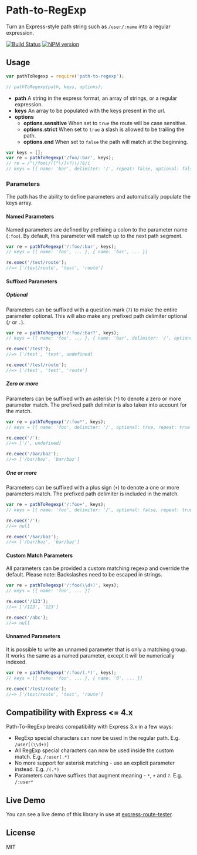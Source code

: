 # Path-to-RegExp

Turn an Express-style path string such as `/user/:name` into a regular expression.

[![Build Status](https://img.shields.io/travis/component/path-to-regexp/master.svg)](https://travis-ci.org/component/path-to-regexp)
[![NPM version](https://img.shields.io/npm/v/path-to-regexp.svg)](https://www.npmjs.org/package/path-to-regexp)

## Usage

```javascript
var pathToRegexp = require('path-to-regexp');

// pathToRegexp(path, keys, options);
```

- **path** A string in the express format, an array of strings, or a regular expression.
- **keys** An array to be populated with the keys present in the url.
- **options**
  - **options.sensitive** When set to `true` the route will be case sensitive.
  - **options.strict** When set to `true` a slash is allowed to be trailing the path.
  - **options.end** When set to `false` the path will match at the beginning.

```javascript
var keys = [];
var re = pathToRegexp('/foo/:bar', keys);
// re = /^\/foo\/([^\/]+?)\/?$/i
// keys = [{ name: 'bar', delimiter: '/', repeat: false, optional: false }]
```

### Parameters

The path has the ability to define parameters and automatically populate the keys array.

#### Named Parameters

Named parameters are defined by prefixing a colon to the parameter name (`:foo`). By default, this parameter will match up to the next path segment.

```js
var re = pathToRegexp('/:foo/:bar', keys);
// keys = [{ name: 'foo', ... }, { name: 'bar', ... }]

re.exec('/test/route');
//=> ['/test/route', 'test', 'route']
```

#### Suffixed Parameters

##### Optional

Parameters can be suffixed with a question mark (`?`) to make the entire parameter optional. This will also make any prefixed path delimiter optional (`/` or `.`).

```js
var re = pathToRegexp('/:foo/:bar?', keys);
// keys = [{ name: 'foo', ... }, { name: 'bar', delimiter: '/', optional: true, repeat: false }]

re.exec('/test');
//=> ['/test', 'test', undefined]

re.exec('/test/route');
//=> ['/test', 'test', 'route']
```

##### Zero or more

Parameters can be suffixed with an asterisk (`*`) to denote a zero or more parameter match. The prefixed path delimiter is also taken into account for the match.

```js
var re = pathToRegexp('/:foo*', keys);
// keys = [{ name: 'foo', delimiter: '/', optional: true, repeat: true }]

re.exec('/');
//=> ['/', undefined]

re.exec('/bar/baz');
//=> ['/bar/baz', 'bar/baz']
```

##### One or more

Parameters can be suffixed with a plus sign (`+`) to denote a one or more parameters match. The prefixed path delimiter is included in the match.

```js
var re = pathToRegexp('/:foo+', keys);
// keys = [{ name: 'foo', delimiter: '/', optional: false, repeat: true }]

re.exec('/');
//=> null

re.exec('/bar/baz');
//=> ['/bar/baz', 'bar/baz']
```

#### Custom Match Parameters

All parameters can be provided a custom matching regexp and override the default. Please note: Backslashes need to be escaped in strings.

```js
var re = pathToRegexp('/:foo(\\d+)', keys);
// keys = [{ name: 'foo', ... }]

re.exec('/123');
//=> ['/123', '123']

re.exec('/abc');
//=> null
```

#### Unnamed Parameters

It is possible to write an unnamed parameter that is only a matching group. It works the same as a named parameter, except it will be numerically indexed.

```js
var re = pathToRegexp('/:foo/(.*)', keys);
// keys = [{ name: 'foo', ... }, { name: '0', ... }]

re.exec('/test/route');
//=> ['/test/route', 'test', 'route']
```

## Compatibility with Express <= 4.x

Path-To-RegExp breaks compatibility with Express 3.x in a few ways:

* RegExp special characters can now be used in the regular path. E.g. `/user[(\\d+)]`
* All RegExp special characters can now be used inside the custom match. E.g. `/:user(.*)`
* No more support for asterisk matching - use an explicit parameter instead. E.g. `/(.*)`
* Parameters can have suffixes that augment meaning - `*`, `+` and `?`. E.g. `/:user*`

## Live Demo

You can see a live demo of this library in use at [express-route-tester](http://forbeslindesay.github.com/express-route-tester/).

## License

MIT
